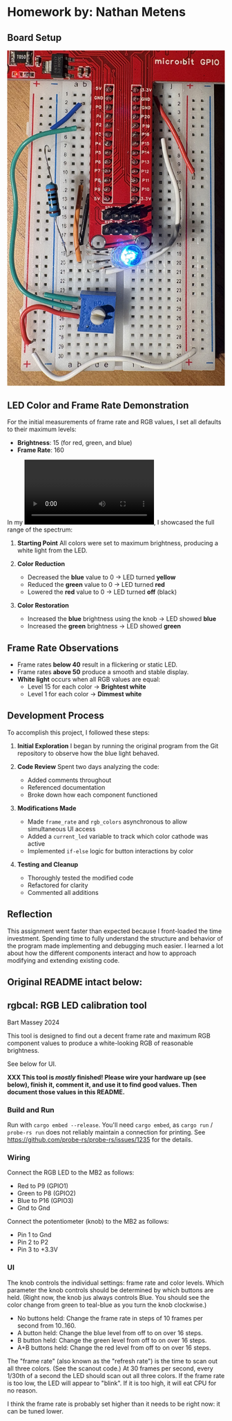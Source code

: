 # Homework by: Nathan Metens

## Board Setup

![Board Configuration](/PHOTO.jpg)

## LED Color and Frame Rate Demonstration

For the initial measurements of frame rate and RGB values, I set all defaults to their maximum levels:

- **Brightness**: 15 (for red, green, and blue)
- **Frame Rate**: 160

In my ![video demonstration](/VIDEO.mov), I showcased the full range of the spectrum:

1. **Starting Point**
   All colors were set to maximum brightness, producing a white light from the LED.

2. **Color Reduction**
   - Decreased the **blue** value to 0 → LED turned **yellow**
   - Reduced the **green** value to 0 → LED turned **red**
   - Lowered the **red** value to 0 → LED turned **off** (black)

3. **Color Restoration**
   - Increased the **blue** brightness using the knob → LED showed **blue**
   - Increased the **green** brightness → LED showed **green**

## Frame Rate Observations

- Frame rates **below 40** result in a flickering or static LED.
- Frame rates **above 50** produce a smooth and stable display.
- **White light** occurs when all RGB values are equal:
  - Level 15 for each color → **Brightest white**
  - Level 1 for each color → **Dimmest white**

## Development Process

To accomplish this project, I followed these steps:

1. **Initial Exploration**
   I began by running the original program from the Git repository to observe how the blue light behaved.

2. **Code Review**
   Spent two days analyzing the code:
   - Added comments throughout
   - Referenced documentation
   - Broke down how each component functioned

3. **Modifications Made**
   - Made `frame_rate` and `rgb_colors` asynchronous to allow simultaneous UI access
   - Added a `current_led` variable to track which color cathode was active
   - Implemented `if-else` logic for button interactions by color

4. **Testing and Cleanup**
   - Thoroughly tested the modified code
   - Refactored for clarity
   - Commented all additions

## Reflection

This assignment went faster than expected because I front-loaded the time investment. Spending time to fully understand the structure and behavior of the program made implementing and debugging much easier. I learned a lot about how the different components interact and how to approach modifying and extending existing code.

## Original README intact below:

## rgbcal: RGB LED calibration tool
Bart Massey 2024

This tool is designed to find out a decent frame rate and
maximum RGB component values to produce a white-looking RGB
of reasonable brightness.

See below for UI.

**XXX This tool is *mostly* finished! Please wire your
hardware up (see below), finish it, comment it, and use it
to find good values. Then document those values in this
README.**

### Build and Run

Run with `cargo embed --release`. You'll need `cargo embed`, as
`cargo run` / `probe-rs run` does not reliably maintain a
connection for printing. See
https://github.com/probe-rs/probe-rs/issues/1235 for the
details.

### Wiring

Connect the RGB LED to the MB2 as follows:

* Red to P9 (GPIO1)
* Green to P8 (GPIO2)
* Blue to P16 (GPIO3)
* Gnd to Gnd

Connect the potentiometer (knob) to the MB2 as follows:

* Pin 1 to Gnd
* Pin 2 to P2
* Pin 3 to +3.3V

### UI

The knob controls the individual settings: frame rate and
color levels. Which parameter the knob controls should be
determined by which buttons are held. (Right now, the knob
jus always controls Blue. You should see the color change
from green to teal-blue as you turn the knob clockwise.)

* No buttons held: Change the frame rate in steps of 10
  frames per second from 10..160.
* A button held: Change the blue level from off to on over
  16 steps.
* B button held: Change the green level from off to on over
  16 steps.
* A+B buttons held: Change the red level from off to on over
  16 steps.

The "frame rate" (also known as the "refresh rate") is the
time to scan out all three colors. (See the scanout code.)
At 30 frames per second, every 1/30th of a second the LED
should scan out all three colors. If the frame rate is too
low, the LED will appear to "blink". If it is too high, it
will eat CPU for no reason.

I think the frame rate is probably set higher than it needs
to be right now: it can be tuned lower.
